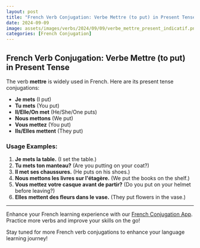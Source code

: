 ```yaml
---
layout: post
title: "French Verb Conjugation: Verbe Mettre (to put) in Present Tense"
date: 2024-09-09
image: assets/images/verbs/2024/09/09/verbe_mettre_present_indicatif.png
categories: [French Conjugation]
---
```


## French Verb Conjugation: Verbe Mettre (to put) in Present Tense

The verb **mettre** is widely used in French. Here are its present tense conjugations:

- **Je mets** (I put)
- **Tu mets** (You put)
- **Il/Elle/On met** (He/She/One puts)
- **Nous mettons** (We put)
- **Vous mettez** (You put)
- **Ils/Elles mettent** (They put)

### Usage Examples:

1. **Je mets la table.** (I set the table.)
2. **Tu mets ton manteau?** (Are you putting on your coat?)
3. **Il met ses chaussures.** (He puts on his shoes.)
4. **Nous mettons les livres sur l'étagère.** (We put the books on the shelf.)
5. **Vous mettez votre casque avant de partir?** (Do you put on your helmet before leaving?)
6. **Elles mettent des fleurs dans le vase.** (They put flowers in the vase.)

---

Enhance your French learning experience with our [French Conjugation App]({{site.appStore.url}}). Practice more verbs and improve your skills on the go!

Stay tuned for more French verb conjugations to enhance your language learning journey!